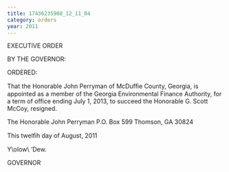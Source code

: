 ```yaml
---
title: 17436235908_12_11_04
category: orders
year: 2011
---
```

 

EXECUTIVE ORDER

BY THE GOVERNOR:

ORDERED:

That the Honorable John Perryman of McDufﬁe County, Georgia,
is appointed as a member of the Georgia Environmental Finance
Authority, for a term of office ending July 1, 2013, to succeed the
Honorable G. Scott McCoy, resigned.

The Honorable John Perryman
P.O. Box 599
Thomson, GA 30824

This twelﬁh day of August, 2011

Y\oIow\ ‘Dew.

GOVERNOR


